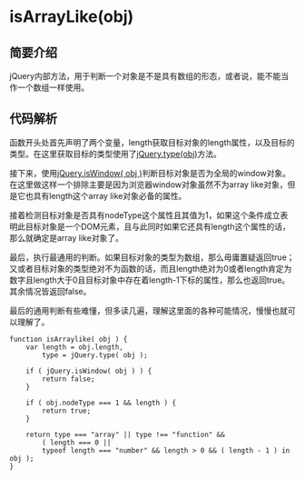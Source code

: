 # isArrayLike(obj)

## 简要介绍

jQuery内部方法，用于判断一个对象是不是具有数组的形态，或者说，能不能当作一个数组一样使用。

## 代码解析

函数开头处首先声明了两个变量，length获取目标对象的length属性，以及目标的类型。在这里获取目标的类型使用了[jQuery.type(obj)]()方法。

接下来，使用[jQuery.isWindow( obj )]()判断目标对象是否为全局的window对象。在这里做这样一个排除主要是因为浏览器window对象虽然不为array like对象，但是它也具有length这个array like对象必备的属性。

接着检测目标对象是否具有nodeType这个属性且其值为1，如果这个条件成立表明此目标对象是一个DOM元素，且与此同时如果它还具有length这个属性的话，那么就确定是array like对象了。

最后，执行最通用的判断。如果目标对象的类型为数组，那么毋庸置疑返回true；又或者目标对象的类型绝对不为函数的话，而且length绝对为0或者length肯定为数字且length大于0且目标对象中存在着length-1下标的属性，那么也返回true。其余情况皆返回false。

最后的通用判断有些难懂，但多读几遍，理解这里面的各种可能情况，慢慢也就可以理解了。

```
function isArraylike( obj ) {
	var length = obj.length,
		type = jQuery.type( obj );

	if ( jQuery.isWindow( obj ) ) {
		return false;
	}

	if ( obj.nodeType === 1 && length ) {
		return true;
	}

	return type === "array" || type !== "function" &&
		( length === 0 ||
		typeof length === "number" && length > 0 && ( length - 1 ) in obj );
}
```
